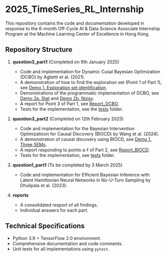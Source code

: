 # 2025_TimeSeries_RL_Internship

This repository contains the code and documentation developed in response to the 6-month Off-Cycle AI & Data Science Associate Internship Program at the Machine Learning Center of Excellence in Hong Kong.

## Repository Structure
1. **question3_part1** (Completed on 9th January 2025)
    + Code and implementation for Dynamic Cusal Bayesian Optimization (DCBO) by Aglietti et al. (2021).
    + A demonstration of how to find the exploration set (Point 1 of Part 1), see [Demo 1. Exploration set identification](question3_part1/demo/demo1_find_exploration_set.ipynb).
    + Demonstrations of the programmatic implementation of DCBO, see [Demo 2a. Stat](question3_part1/demo/demo2a_stat.ipynb) and [Demo 2b. Noisy](question3_part1/demo/demo2b_noisy.ipynb).
    + A report for Point 3 of Part 1, see [Report_DCBO](question3_part1/report_dcbo.pdf).
    + Tests for the implementation, see the [tests](question3_part1/tests) folder.

2. **question3_part2** (Completed on 12th February 2025)
   + Code and implementation for the Bayesian Intervention Optimizatioon for Causal Discovery (BIOCD) by Wang et al. (2024).
   + A demonstration of causal discovery using BIOCD, see [Demo 1. Three SEMs](question3_part2/demo/demo1_three_sems.ipynb).
   + A report responding to points a-f of Part 2, see [Report_BIOCD](question3_part2/report_biocd.pdf).
   + Tests for the implementation, see [tests](question3_part2/tests) folder.

3. **question1_part1** (To be completed by 3 March 2025)
   + Code and implementation for Efficient Bayesian Inference with Latent Hamiltonian Neural Networks in No-U-Turn Sampling by Dhulipala et al. (2023).

4. **reports**
   + A consolidated resport of all findings.
   + Individual answers for each part.

## Technical Specifications
+ Python 3.9 + TensorFlow 2.0 environment.
+ Comprehensive documentation and code comments.
+ Unit tests for all implementations using `pytest`.
